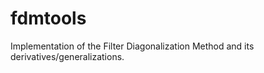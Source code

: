 fdmtools
========

Implementation of the Filter Diagonalization Method and its derivatives/generalizations.

